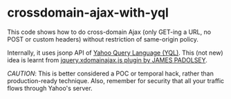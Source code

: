 # crossdomain-ajax-with-yql

This code shows how to do cross-domain Ajax (only GET-ing a URL, no POST or custom headers)
without restriction of same-origin policy.

Internally, it uses jsonp API of [Yahoo Query Language (YQL)](https://developer.yahoo.com/yql/guide/).
This (not new) idea is learnt from [jquery.xdomainajax.js plugin by JAMES PADOLSEY](https://j11y.io/javascript/cross-domain-requests-with-jquery/).

*CAUTION*: This is better considered a POC or temporal hack, rather than production-ready technique.
Also, remember for security that all your traffic flows through Yahoo's server.

